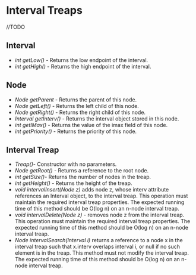 # Interval Treaps
//TODO

## Interval
* *int getLow()* - Returns the low endpoint of the interval.
* *int getHigh()* - Returns the high endpoint of the interval.

## Node
* *Node getParent* - Returns the parent of this node.
* *Node getLeft()* - Returns the left child of this node.
* *Node getRight()* - Returns the right child of this node.
* *Interval getInterv()* - Returns the interval object stored in this node.
* *int getIMax()* - Returns the value of the imax field of this node.
* *int getPriority()* - Returns the priority of this node.

## Interval Treap
* *Treap()*- Constructor with no parameters.
* *Node getRoot()* - Returns a reference to the root node.
* *int getSize()*- Returns the number of nodes in the treap.
* *int getHeight()* - Returns the height of the treap.
* *void intervalInsert(Node z)* adds node z, whose interv attribute references an
Interval object, to the interval treap. This operation must maintain the required interval
treap properties. The expected running time of this method should be O(log n) on an
n-node interval treap.
* *void intervalDelete(Node z)* - removes node z from the interval treap. This operation
must maintain the required interval treap properties. The expected running time of this
method should be O(log n) on an n-node interval treap.
* *Node intervalSearch(Interval i)* returns a reference to a node x in the interval
treap such that x.interv overlaps interval i, or null if no such element is in the treap.
This method must not modify the interval treap. The expected running time of this method
should be O(log n) on an n-node interval treap.




